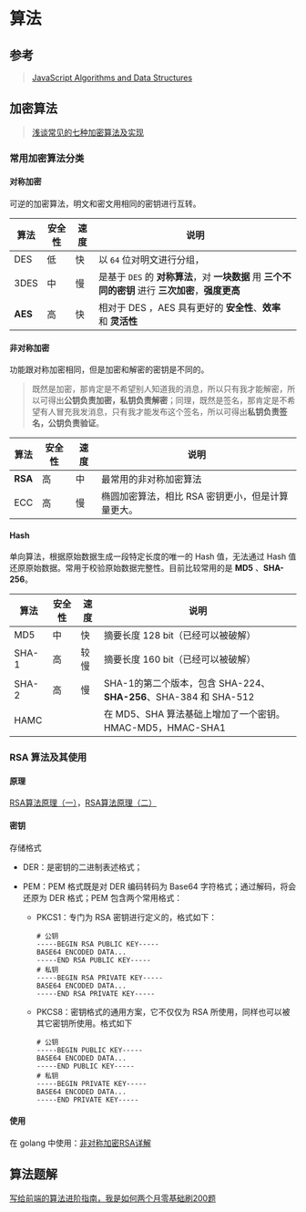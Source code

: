 # 算法

## 参考

> [JavaScript Algorithms and Data Structures](https://github.com/trekhleb/javascript-algorithms)

## 加密算法

> [浅谈常见的七种加密算法及实现](https://juejin.cn/post/6844903638117122056#heading-22)

### 常用加密算法分类

#### 对称加密

可逆的加密算法，明文和密文用相同的密钥进行互转。

| 算法    | 安全性 | 速度 | 说明                                                         |
| ------- | ------ | ---- | ------------------------------------------------------------ |
| DES     | 低     | 快   | 以 `64` 位对明文进行分组，                                   |
| 3DES    | 中     | 慢   | 是基于 `DES` 的 **对称算法**，对 **一块数据** 用 **三个不同的密钥** 进行 **三次加密**，**强度更高** |
| **AES** | 高     | 快   | 相对于 DES ，AES 具有更好的 **安全性**、**效率** 和 **灵活性** |

#### 非对称加密

功能跟对称加密相同，但是加密和解密的密钥是不同的。

> 既然是加密，那肯定是不希望别人知道我的消息，所以只有我才能解密，所以可得出**公钥负责加密，私钥负责解密**；同理，既然是签名，那肯定是不希望有人冒充我发消息，只有我才能发布这个签名，所以可得出**私钥负责签名，公钥负责验证**。

| 算法    | 安全性 | 速度 | 说明                                              |
| ------- | ------ | ---- | ------------------------------------------------- |
| **RSA** | 高     | 中   | 最常用的非对称加密算法                            |
| ECC     | 高     | 慢   | 椭圆加密算法，相比 RSA 密钥更小，但是计算量更大。 |

#### Hash

单向算法，根据原始数据生成一段特定长度的唯一的 Hash 值，无法通过 Hash 值还原原始数据。常用于校验原始数据完整性。目前比较常用的是 **MD5** 、**SHA-256**。

| 算法  | 安全性 | 速度 | 说明                                                         |
| ----- | ------ | ---- | ------------------------------------------------------------ |
| MD5   | 中     | 快   | 摘要长度 128 bit（已经可以被破解）                           |
| SHA-1 | 高     | 较慢 | 摘要长度 160 bit（已经可以被破解）                           |
| SHA-2 | 高     | 慢   | SHA-1的第二个版本，包含 SHA-224、**SHA-256**、SHA-384 和 SHA-512 |
| HAMC  |        |      | 在 MD5、SHA 算法基础上增加了一个密钥。HMAC-MD5，HMAC-SHA1    |

### RSA 算法及其使用

#### 原理

[RSA算法原理（一）](https://www.ruanyifeng.com/blog/2013/06/rsa_algorithm_part_one.html)，[RSA算法原理（二）](https://www.ruanyifeng.com/blog/2013/07/rsa_algorithm_part_two.html)

#### 密钥

存储格式

- DER：是密钥的二进制表述格式；

- PEM：PEM 格式既是对 DER 编码转码为 Base64 字符格式；通过解码，将会还原为 DER 格式；PEM 包含两个常用格式：

  - PKCS1：专门为 RSA 密钥进行定义的，格式如下：

    ```
    # 公钥
    -----BEGIN RSA PUBLIC KEY-----
    BASE64 ENCODED DATA...
    -----END RSA PUBLIC KEY-----
    # 私钥
    -----BEGIN RSA PRIVATE KEY-----
    BASE64 ENCODED DATA...
    -----END RSA PRIVATE KEY-----
    ```

  - PKCS8：密钥格式的通用方案，它不仅仅为 RSA 所使用，同样也可以被其它密钥所使用。格式如下

    ```
    # 公钥
    -----BEGIN PUBLIC KEY-----
    BASE64 ENCODED DATA...
    -----END PUBLIC KEY-----
    # 私钥
    -----BEGIN PRIVATE KEY-----
    BASE64 ENCODED DATA...
    -----END PRIVATE KEY-----
    ```

#### 使用

在 golang 中使用：[非对称加密RSA详解](https://wumansgy.github.io/2018/11/03/%E9%9D%9E%E5%AF%B9%E7%A7%B0%E5%8A%A0%E5%AF%86RSA%E8%AF%A6%E8%A7%A3/)

## 算法题解

[写给前端的算法进阶指南，我是如何两个月零基础刷200题](https://juejin.cn/post/6847009772500156429)

